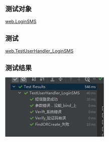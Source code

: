 ## 测试对象  
[web.LoginSMS](C:\Users\Administrator\Desktop\JGEBCamp\webook\internal\web\user.go)

## 测试
[web.TestUserHandler_LoginSMS](C:\Users\Administrator\Desktop\JGEBCamp\webook\internal\web\user_test.go)

## 测试结果
![001.png](001.png)